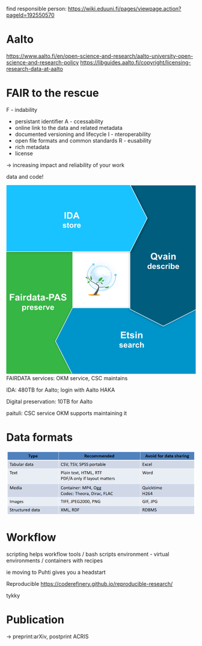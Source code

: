 find responsible person: https://wiki.eduuni.fi/pages/viewpage.action?pageId=192550570 


# Aalto

https://www.aalto.fi/en/open-science-and-research/aalto-university-open-science-and-research-policy
https://libguides.aalto.fi/copyright/licensing-research-data-at-aalto

# FAIR to the rescue

F - indability
* persistant identifier
A - ccessability
* online link to the data and related metadata
* documented versioning and lifecycle
I - nteroperability
* open file formats and common standards
R - eusability
* rich metadata
* license

-> increasing impact and reliability of your work

data and code!




![](img/fairdata.png)
FAIRDATA services: OKM service, CSC maintains

IDA: 480TB for Aalto; login with Aalto HAKA

Digital preservation: 10TB for Aalto


paituli: CSC service
OKM supports maintaining it


# Data formats

![](img/dataformats.png)

# Workflow

scripting helps
workflow tools / bash scripts
environment - virtual environments / containers with recipes

ie moving to Puhti gives you a headstart

Reproducible
https://coderefinery.github.io/reproducible-research/

tykky


# Publication

-> preprint:arXiv, postprint ACRIS
